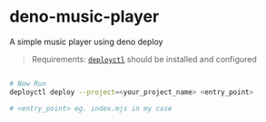 # deno-music-player

A simple music player using deno deploy

> Requirements: [`deployctl`](https://github.com/denoland/deployctl) should be installed and configured

```bash

# Now Run
deployctl deploy --project=<your_project_name> <entry_point>

# <entry_point> eg. index.mjs in my case

```
